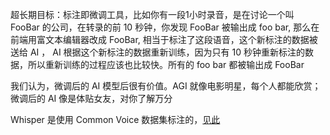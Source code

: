 超长期目标：标注即微调工具，比如你有一段1小时录音，是在讨论一个叫 FooBar 的公司，在转录的前 10 秒钟，你发现 FooBar 被输出成 foo bar, 那么在前端用富文本编辑器改成 FooBar, 相当于标注了这段语音，这个新标注的数据被送给 AI ， AI 根据这个新标注的数据重新训练，因为只有 10 秒钟重新标注的数据，所以重新训练的过程应该也比较快。所有的 foo bar 都被输出成 FooBar

我们认为，微调后的 AI 模型后很有价值。AGI 就像电影明星，每个人都能欣赏；微调后的 AI 像是体贴女友，对你了解万分

Whisper 是使用 Common Voice 数据集标注的，[见此](https://huggingface.co/datasets/mozilla-foundation/common_voice_11_0/viewer/ab/train?row=5)


